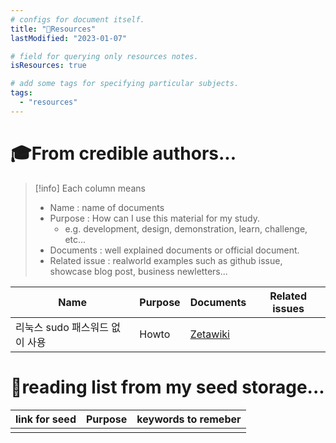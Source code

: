 ```yaml
---
# configs for document itself.
title: "🚚Resources"
lastModified: "2023-01-07"

# field for querying only resources notes.
isResources: true

# add some tags for specifying particular subjects.
tags:
  - "resources"
---
```

# 🎓From credible authors...
> [!info] Each column means
> - Name : name of documents
> - Purpose : How can I use this material for my study.
> 	- e.g. development, design, demonstration, learn, challenge, etc...
> - Documents : well explained documents or official document.
> - Related issue : realworld examples such as github issue, showcase blog post, business newletters...

| Name                           | Purpose | Documents | Related issues |
| ------------------------------ | ------- | --------- | -------------- |
| 리눅스 sudo 패스워드 없이 사용 | Howto   | [Zetawiki](https://zetawiki.com/wiki/%EB%A6%AC%EB%88%85%EC%8A%A4_sudo_%ED%8C%A8%EC%8A%A4%EC%9B%8C%EB%93%9C_%EC%97%86%EC%9D%B4_%EC%82%AC%EC%9A%A9)          |                |

# 🌱reading list from my seed storage...
| link for seed | Purpose | keywords to remeber |
| ------------- | ------- | ----------------- |
|               |         |                   |
